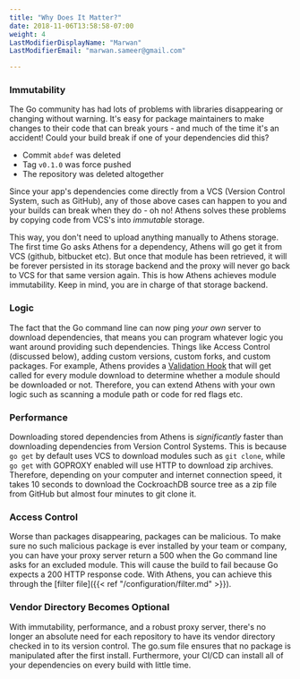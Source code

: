 ```yaml
---
title: "Why Does It Matter?"
date: 2018-11-06T13:58:58-07:00
weight: 4
LastModifierDisplayName: "Marwan"
LastModifierEmail: "marwan.sameer@gmail.com"

---
```


### Immutability

The Go community has had lots of problems with libraries disappearing or changing without warning. It's easy for package maintainers to make changes to their code that can break yours - and much of the time it's an accident! Could your build break if one of your dependencies did this?

- Commit `abdef` was deleted
- Tag `v0.1.0` was force pushed
- The repository was deleted altogether

 Since your app's dependencies come directly from a VCS (Version Control System, such as GitHub), any of those above cases can happen to you and your builds can break when they do - oh no! Athens solves these problems by copying code from VCS's into _immutable_ storage.

 This way, you don't need to upload anything manually to Athens storage. The first time Go asks Athens for a dependency, Athens will go get it from VCS (github, bitbucket etc). But once that module has been retrieved, it will be forever persisted in its storage backend and the proxy will never go back to VCS for that same version again. This is how Athens achieves module immutability. Keep in mind, you are in charge of that storage backend. 

### Logic 

The fact that the Go command line can now ping _your own_ server to download dependencies, that means you can program whatever logic you want around providing such dependencies. Things like Access Control (discussed below), adding custom versions, custom forks, and custom packages. For example, Athens provides a [Validation Hook](https://github.com/gomods/athens/blob/main/config.dev.toml#L127) that will get called for every module download to determine whether a module should be downloaded or not. Therefore, you can extend Athens with your own logic such as scanning a module path or code for red flags etc. 


### Performance 

Downloading stored dependencies from Athens is _significantly_ faster than downloading dependencies from Version Control Systems. This is because `go get` by default uses VCS to download modules such as `git clone`, while `go get` with GOPROXY enabled will use HTTP to download zip archives. Therefore, depending on your computer and internet connection speed, it takes 10 seconds to download the CockroachDB source tree as a zip file from GitHub but almost four minutes to git clone it. 

### Access Control 

Worse than packages disappearing, packages can be malicious. To make sure no such malicious package is ever installed by your team or company, you can have your proxy server return a 500 when the Go command line asks for an excluded module. This will cause the build to fail because Go expects a 200 HTTP response code. With Athens, you can achieve this through the [filter file]({{< ref "/configuration/filter.md" >}}).


### Vendor Directory Becomes Optional
With immutability, performance, and a robust proxy server, there's no longer an absolute need for each repository to have its vendor directory checked in to its version control. The go.sum file ensures that no package is manipulated after the first install. Furthermore, your CI/CD can install all of your dependencies on every build with little time. 